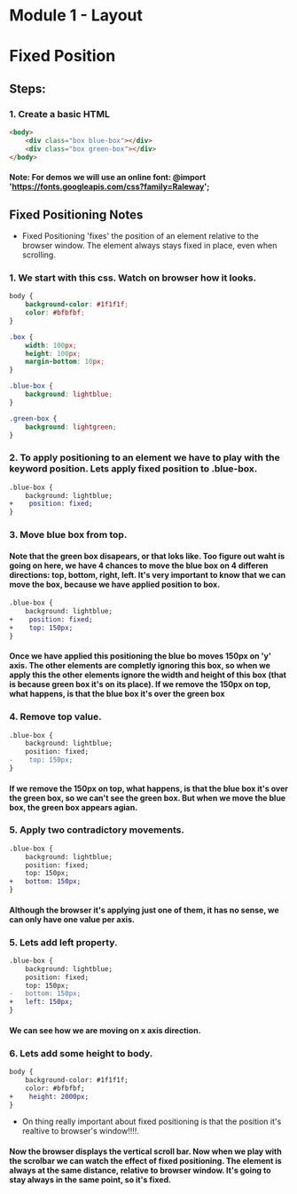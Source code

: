 # Module 1 - Layout

# Fixed Position

## Steps:

### 1. Create a basic HTML

```html
<body>
    <div class="box blue-box"></div>
    <div class="box green-box"></div>
</body>
``` 
#### Note: For demos we will use an online font: @import 'https://fonts.googleapis.com/css?family=Raleway';

## Fixed Positioning Notes

* Fixed Positioning 'fixes' the position of an element relative to the browser window. The element always stays fixed in place, even when scrolling. 

### 1. We start with this css. Watch on browser how it looks.

```css
body {
    background-color: #1f1f1f;
    color: #bfbfbf;
}

.box {
    width: 100px;
    height: 100px;
    margin-bottom: 10px;
}

.blue-box {
    background: lightblue;
}

.green-box {
    background: lightgreen;
}

```

### 2. To apply positioning to an element we have to play with the keyword position. Lets apply fixed position to .blue-box.

```diff
.blue-box {
    background: lightblue;
+    position: fixed;
}
```  

### 3. Move blue box from top.

#### Note that the green box disapears, or that loks like. Too figure out waht is going on here, we have 4 chances to move the blue box on 4 differen directions: top, bottom, right, left. It's very important to know that we can move the box, because we have applied position to box.


```diff
.blue-box {
    background: lightblue;
+    position: fixed;
+    top: 150px;
}
```  
#### Once we have applied this positioning the blue bo moves 150px on 'y' axis. The other elements are completly ignoring this box, so when we apply this the other elements ignore the width and height of this box (that is because green box it's on its place). If we remove the 150px on top, what happens, is that the blue box it's over the green box

### 4. Remove top value.

```diff
.blue-box {
    background: lightblue;
    position: fixed;
-    top: 150px;
}
```  

#### If we remove the 150px on top, what happens, is that the blue box it's over the green box, so we can't see the green box. But when we move the blue box, the green box appears agian.

### 5. Apply two contradictory movements. 

```diff
.blue-box {
    background: lightblue;
    position: fixed;
    top: 150px;
+   bottom: 150px;
}
```
#### Although the browser it's applying just one of them, it has no sense, we can only have one value per axis.

### 5. Lets add left property. 

```diff
.blue-box {
    background: lightblue;
    position: fixed;
    top: 150px;
-   bottom: 150px;
+   left: 150px;
}
```
#### We can see how we are moving on x axis direction.

### 6. Lets add some height to body.

```diff
body {
    background-color: #1f1f1f;
    color: #bfbfbf;
+    height: 2000px;
}
```

* On thing really important about fixed positioning is that the position it's realtive to browser's window!!!!.

#### Now the browser displays the vertical scroll bar. Now  when we play with the scrolbar we can watch the effect of fixed positioning. The element is always at the same distance, relative to browser window. It's going to stay always in the same point, so it's fixed. 
